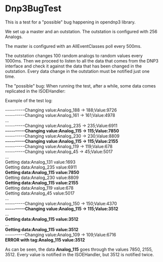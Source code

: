 # Dnp3BugTest

This is a test for a "possible" bug happening in opendnp3 library.

We set up a master and an outstation. The outstation is configured with 256 Analogs.

The master is configured with an AllEventClasses poll every 500ms.

The outstation changes 100 random analogs to random values every 1000ms.
Then we proceed to listen to all the data that comes from the DNP3 interface and check it against the data that has been changed in the outstation.
Every data change in the outstation must be notified just one time.

The "possible" bug:
When running the test, after a while, some data comes replicated in the ISOEHandler:

Example of the test log:

----------Changing value:Analog_188 -> 188;Value:9726  
----------Changing value:Analog_161 -> 161;Value:4978  
...  
----------Changing value:Analog_235 -> 235;Value:6911  
**----------Changing value:Analog_115 -> 115;Value:7850**  
----------Changing value:Analog_230 -> 230;Value:8809  
**----------Changing value:Analog_115 -> 115;Value:2155**  
----------Changing value:Analog_119 -> 119;Value:678  
----------Changing value:Analog_45 -> 45;Value:5017  
...  
Getting data:Analog_131 value:1693  
Getting data:Analog_235 value:6911  
**Getting data:Analog_115 value:7850**  
Getting data:Analog_230 value:8809  
**Getting data:Analog_115 value:2155**  
Getting data:Analog_119 value:678  
Getting data:Analog_45 value:5017  
...  
----------Changing value:Analog_150 -> 150;Value:4370  
**----------Changing value:Analog_115 -> 115;Value:3512**  
...  
**Getting data:Analog_115 value:3512**  
...  
**Getting data:Analog_115 value:3512**  
----------Changing value:Analog_109 -> 109;Value:6716  
**ERROR with tag:Analog_115 value:3512**  

As can be seen, the data **Analog_115** goes through the values 7850, 2155, 3512. Every value is notified in
the ISOEHandler, but 3512 is notified twice.
